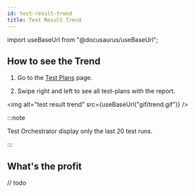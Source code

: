 ```yaml
---
id: test-result-trend
title: Test Result Trend
---
```


import useBaseUrl from "@docusaurus/useBaseUrl";

## How to see the Trend

1. Go to the [Test Plans](/test-plans) page.

2. Swipe right and left to see all test-plans with the report.

<img alt="test result trend" src={useBaseUrl("gif/trend.gif")} />

:::note

Test Orchestrator display only the last 20 test runs.

:::

## What's the profit

// todo
